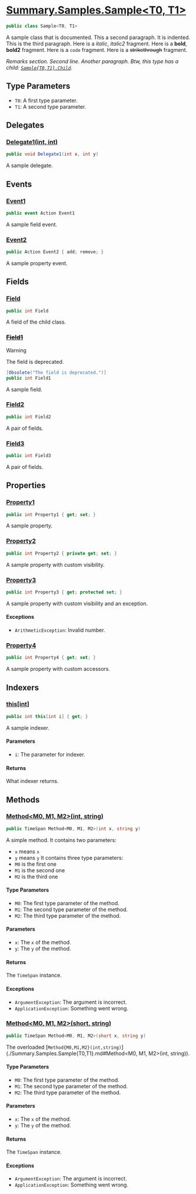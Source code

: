 # [Summary.Samples.Sample<T0, T1>](../src/Core/Samples/Sample.cs#L35)
```cs
public class Sample<T0, T1>
```

A sample class that is documented.
This a second paragraph.
It is indented.
This is the third paragraph.
Here is a _italic_, _italic2_ fragment.
Here is a **bold**, **bold2** fragment.
Here is a `code` fragment.
Here is a ~~strikethrough~~ fragment.

_Remarks section._
_Second line._
_Another paragraph._
_Btw, this type has a child: [`Sample{T0,T1}.Child`](./Summary.Samples.Sample{T0,T1}.Child.md)._

## Type Parameters
- `T0`: A first type parameter.
- `T1`: A second type parameter.

## Delegates
### [Delegate1(int, int)](../src/Core/Samples/Sample.cs#L53)
```cs
public void Delegate1(int x, int y)
```

A sample delegate.

## Events
### [Event1](../src/Core/Samples/Sample.cs#L101)
```cs
public event Action Event1
```

A sample field event.

### [Event2](../src/Core/Samples/Sample.cs#L106)
```cs
public Action Event2 { add; remove; }
```

A sample property event.

## Fields
### [Field](../src/Core/Samples/Sample.cs#L47)
```cs
public int Field
```

A field of the child class.

### [~~Field1~~](../src/Core/Samples/Sample.cs#L59)
> [!WARNING]
> The field is deprecated.

```cs
[Obsolete("The field is deprecated.")]
public int Field1
```

A sample field.

### [Field2](../src/Core/Samples/Sample.cs#L64)
```cs
public int Field2
```

A pair of fields.

### [Field3](../src/Core/Samples/Sample.cs#L64)
```cs
public int Field3
```

A pair of fields.

## Properties
### [Property1](../src/Core/Samples/Sample.cs#L69)
```cs
public int Property1 { get; set; }
```

A sample property.

### [Property2](../src/Core/Samples/Sample.cs#L74)
```cs
public int Property2 { private get; set; }
```

A sample property with custom visibility.

### [Property3](../src/Core/Samples/Sample.cs#L80)
```cs
public int Property3 { get; protected set; }
```

A sample property with custom visibility and an exception.

#### Exceptions
- `ArithmeticException`: Invalid number.

### [Property4](../src/Core/Samples/Sample.cs#L85)
```cs
public int Property4 { get; set; }
```

A sample property with custom accessors.

## Indexers
### [this[int]](../src/Core/Samples/Sample.cs#L96)
```cs
public int this[int i] { get; }
```

A sample indexer.

#### Parameters
- `i`: The parameter for indexer.

#### Returns
What indexer returns.

## Methods
### [Method<M0, M1, M2>(int, string)](../src/Core/Samples/Sample.cs#L130)
```cs
public TimeSpan Method<M0, M1, M2>(int x, string y)
```

A simple method.
It contains two parameters:
- `x` means `x`
- `y` means `y`
It contains three type parameters:
- `M0` is the first one
- `M1` is the second one
- `M2` is the third one

#### Type Parameters
- `M0`: The first type parameter of the method.
- `M1`: The second type parameter of the method.
- `M2`: The third type parameter of the method.

#### Parameters
- `x`: The `x` of the method.
- `y`: The `y` of the method.

#### Returns
The `TimeSpan` instance.

#### Exceptions
- `ArgumentException`: The argument is incorrect.
- `ApplicationException`: Something went wrong.

### [Method<M0, M1, M2>(short, string)](../src/Core/Samples/Sample.cs#L137)
```cs
public TimeSpan Method<M0, M1, M2>(short x, string y)
```

The overloaded [`Method{M0,M1,M2}(int,string)`](./Summary.Samples.Sample{T0,T1}.md#Method<M0, M1, M2>(int, string)).

#### Type Parameters
- `M0`: The first type parameter of the method.
- `M1`: The second type parameter of the method.
- `M2`: The third type parameter of the method.

#### Parameters
- `x`: The `x` of the method.
- `y`: The `y` of the method.

#### Returns
The `TimeSpan` instance.

#### Exceptions
- `ArgumentException`: The argument is incorrect.
- `ApplicationException`: Something went wrong.

